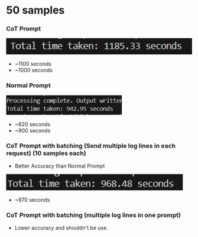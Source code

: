 # 50 samples
### CoT Prompt

![alt text](image.png)
- ~1100 seconds
- ~1000 seconds

### Normal Prompt
![alt text](image-2.png)
- ~820 seconds
- ~900 seconds

### CoT Prompt with batching (Send multiple log lines in each request) (10 samples each)
- Better Accuracy than Normal Prompt

![alt text](image-1.png)
- ~970 seconds

### CoT Prompt with batching (multiple log lines in one prompt)
- Lower accuracy and shouldn't be use.
